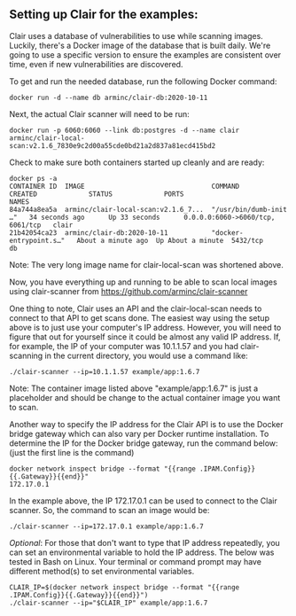 ## Setting up Clair for the examples:

Clair uses a database of vulnerabilities to use while scanning images. Luckily, there's a Docker image of the database that is built daily. We're going to use a specific version to ensure the examples are consistent over time, even if new vulnerabilities are discovered.

To get and run the needed database, run the following Docker command:

```
docker run -d --name db arminc/clair-db:2020-10-11
```

Next, the actual Clair scanner will need to be run:

```
docker run -p 6060:6060 --link db:postgres -d --name clair arminc/clair-local-scan:v2.1.6_7830e9c2d00a55cde0bd21a2d837a81ecd415bd2
```

Check to make sure both containers started up cleanly and are ready:

```
docker ps -a
CONTAINER ID  IMAGE                                COMMAND                  CREATED             STATUS             PORTS                              NAMES
84a744a8ea5a  arminc/clair-local-scan:v2.1.6_7...  "/usr/bin/dumb-init …"   34 seconds ago      Up 33 seconds      0.0.0.0:6060->6060/tcp, 6061/tcp   clair
21b42054ca23  arminc/clair-db:2020-10-11           "docker-entrypoint.s…"   About a minute ago  Up About a minute  5432/tcp                           db
```

Note: The very long image name for clair-local-scan was shortened above.

Now, you have everything up and running to be able to scan local images using clair-scanner from https://github.com/arminc/clair-scanner

One thing to note, Clair uses an API and the clair-local-scan needs to connect to that API to get scans done.  The easiest way using the setup above is to just use your computer's IP address. However, you will need to figure that out for yourself since it could be almost any valid IP address. If, for example, the IP of your computer was 10.1.1.57 and you had clair-scanning in the current directory, you would use a command like:

```
./clair-scanner --ip=10.1.1.57 example/app:1.6.7
```

Note: The container image listed above "example/app:1.6.7" is just a placeholder and should be change to the actual container image you want to scan.

Another way to specify the IP address for the Clair API is to use the Docker bridge gateway which can also vary per Docker runtime installation. To determine the IP for the Docker bridge gateway, run the command below: (just the first line is the command)

```
docker network inspect bridge --format "{{range .IPAM.Config}}{{.Gateway}}{{end}}"
172.17.0.1
```

In the example above, the IP 172.17.0.1 can be used to connect to the Clair scanner.  So, the command to scan an image would be:

```
./clair-scanner --ip=172.17.0.1 example/app:1.6.7
```

*Optional*: For those that don't want to type that IP address repeatedly, you can set an environmental variable to hold the IP address.  The below was tested in Bash on Linux.  Your terminal or command prompt may have different method(s) to set environmental variables.

```
CLAIR_IP=$(docker network inspect bridge --format "{{range .IPAM.Config}}{{.Gateway}}{{end}}")
./clair-scanner --ip="$CLAIR_IP" example/app:1.6.7
```

